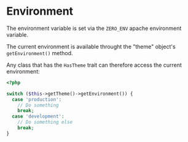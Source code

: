 # Environment

The environment variable is set via the `ZERO_ENV` apache environment variable.

The current environment is available throught the "theme" object's `getEnvironment()` method.

Any class that has the `HasTheme` trait can therefore access the current environment:

```php
<?php

switch ($this->getTheme()->getEnvironment()) {
  case 'production':
    // Do something
    break;
  case 'development':
    // Do something else
    break;
}
```
